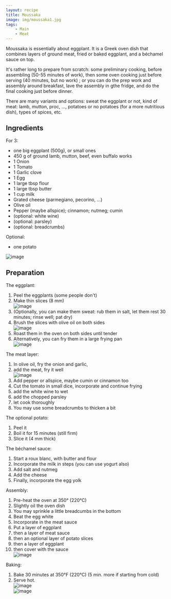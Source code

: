 ```yaml
---
layout: recipe
title: Moussaka
image: img/moussaka1.jpg  
tags:
    - Main
    - Meat
---
```

Moussaka is essentially about eggplant. It is a Greek oven dish that combines layers of ground meat, fried or baked eggplant, and a béchamel sauce on top.

It's rather long to prepare from scratch: some preliminary cooking, before assembling (50-55 minutes of work), then some oven cooking just before serving (40 minutes, but no work) ; or you can do the prep work and assembly around breakfast, lave the assembly in gthe fridge, and do the final cooking just before dinner.

There are many variants and options: sweat the eggplant or not, kind of meat: lamb, mutton, proc, ..., potatoes or no potatoes (for a more nutritious dish), types of spices, etc.

## Ingredients
For 3:   
* one big eggplant (500g), or small ones  
* 450 g of ground lamb, mutton, beef, even buffalo works  
* 1 Onion  
* 1 Tomato  
* 1 Garlic  clove   
* 1 Egg   
* 1 large tbsp flour  
* 1 large tbsp butter  
* 1 cup milk  
* Grated cheese (parmegiano, pecorino, ...)  
* Olive oil  
* Pepper (maybe allspice); cinnamon; nutmeg; cumin  
* (optional: white wine)  
* (optional: parsley) 
* (optional: breadcrumbs)   

Optional:  
* one potato

![image](img/moussaka2.jpg)

## Preparation
The eggplant:  
1. Peel the eggplants (some people don't)    
2. Make thin slices (8 mm)   
![image](img/moussaka3.jpg)   
3. (Optionally, you can make them sweat: rub them in salt, let them rest 30 minutes; rinse well; pat dry)  
4. Brush the slices with olive oil on both sides    
![image](img/moussaka4.jpg)  
5. Roast them in the oven on both sides until tender  
6. Alternatively, you can fry them in a large frying pan  
![image](img/moussaka5.jpg)  

The meat layer:  
1. In olive oil, fry the onion and garlic,  
2. add the meat, fry it well   
![image](img/moussaka6.jpg)  
3. Add pepper or allspice, maybe cumin or cinnamon too  
4. Cut the tomato in small dice, incorporate and continue frying  
5. add the white wine to wet  
6. add the chopped parsley  
7. let cook thoroughly  
8. You may use some breadcrumbs to thicken a bit  

The optional potato:  
1. Peel it  
2. Boil it for 15 minutes (still firm)  
3. Slice it (4 mm thick)  

The béchamel sauce:  
1. Start a roux blanc, with butter and flour  
2. Incorporate the milk in steps (you can use yogurt also)  
3. Add salt and nutmeg  
4. Add the cheese  
4. Finally, incorporate the egg yolk  

Assembly:  
1. Pre-heat the oven at 350° (220°C)  
2. Slightly oil the oven dish  
2. You may sprinkle a little breadcumbs in the bottom  
2. Beat the egg white  
2. Incorporate in the meat sauce  
3. Put a layer of eggplant   
4. then a layer of meat sauce  
5. then an optional layer of potato slices  
5. then a layer of eggplant  
6. then cover with the sauce  
![image](img/moussaka10.jpg)  

Baking:  
1. Bake 30 minutes at 350°F (220°C) (5 min. more if starting from cold)  
2. Serve hot.  
![image](img/moussaka12.jpg)  
![image](img/moussaka13.jpg)  




